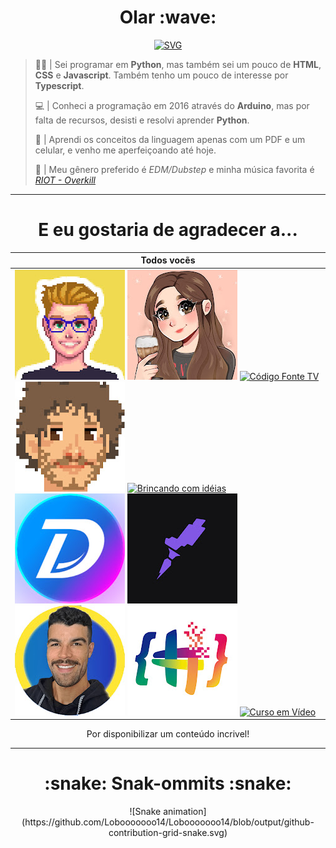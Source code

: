 <div align="center">
  <h1>Olar :wave:</h1>
  <a href="https://git.io/typing-svg">
    <img src="https://readme-typing-svg.demolab.com?font=Fredoka+One&duration=3000&pause=1000&color=D6D2FC&center=true&vCenter=true&width=390&lines=Eu+sou+o+Lobo+%F0%9F%90%BA%2C+e+eu+adoro+tecnologia!;Eu+sou+o+Lobo+%F0%9F%90%BA%2C+e+eu+adoro+comida!;Eu+sou+o+Lobo+%F0%9F%90%BA%2C+e+eu+adoro+programar!;Eu+sou+o+Lobo+%F0%9F%90%BA%2C+e+eu+adoro+aprender!" alt="SVG">
</a>
</div>

> :technologist: | Sei programar em **Python**, mas também sei um pouco de **HTML**, **CSS** e **Javascript**. Também tenho um pouco de  interesse por **Typescript**.
> 
> :computer: | Conheci a programação em 2016 através do **Arduino**, mas por falta de recursos, desisti e resolvi aprender **Python**.
> 
> :iphone: | Aprendi os conceitos da linguagem apenas com um PDF e um celular, e venho me aperfeiçoando até hoje.
> 
> :musical_note: | Meu gênero preferido é *EDM/Dubstep* e minha música favorita é [*RIOT - Overkill*](https://open.spotify.com/track/4XdaaDFE881SlIaz31pTAG?si=d4e500f50a2f4afe)

***

<div align="center">
  <h1>E eu gostaria de agradecer a...</h1>

| Todos vocẽs |
|-------------|
| [![Filipe Dechamps](./assets/Filipe_Dechamps.jpg)](https://www.youtube.com/@FilipeDeschamps)  [![Rafaella Ballerini](./assets/Rafaella_ballerini.jpg)](https://www.youtube.com/@rafaellaballerini) [![Código Fonte TV](./assets/C%C3%B3digo_fonte_TV.jpg)](https://www.youtube.com/@codigofontetv) [![Eduardo Mendes](./assets/Eduardo_Mendes.jpg)](https://www.youtube.com/@Dunossauro) [![Brincando com idéias](./assets/Brincando__Com_id%C3%A9ias.jpg)](https://www.youtube.com/@BrincandocomIdeias) [![Diolinux](./assets/Diolinux.jpg )](https://www.youtube.com/@Diolinux) [![Rocketseat](./assets/Rocketseat.jpg)](https://www.youtube.com/@rocketseat) [![Dev Aprender](./assets/Dev_Aprender.jpg)](https://www.youtube.com/@DevAprender) [![Hashtag Programação](./assets/hashtag_Programa%C3%A7%C3%A3o.jpg)](https://www.youtube.com/@HashtagProgramacao) [![Curso em Vídeo](.//assets/Curso_Em_V%C3%ADdeo.jpg)](https://www.youtube.com/@CursoemVideo) |
  
<p>Por disponibilizar um conteúdo incrivel!</p>

</div>

***

<div align="center">
  <h1>:snake: Snak-ommits :snake:</h1>
![Snake animation](https://github.com/Lobooooooo14/Lobooooooo14/blob/output/github-contribution-grid-snake.svg)
</div>